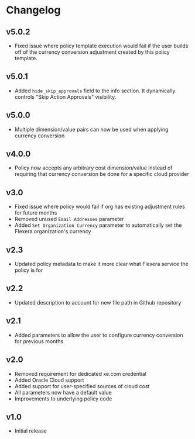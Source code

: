 # Changelog

## v5.0.2

- Fixed issue where policy template execution would fail if the user builds off of the currency conversion adjustment created by this policy template.

## v5.0.1

- Added `hide_skip_approvals` field to the info section. It dynamically controls "Skip Action Approvals" visibility.

## v5.0.0

- Multiple dimension/value pairs can now be used when applying currency conversion

## v4.0.0

- Policy now accepts any arbitrary cost dimension/value instead of requiring that currency conversion be done for a specific cloud provider

## v3.0

- Fixed issue where policy would fail if org has existing adjustment rules for future months
- Removed unused `Email Addresses` parameter
- Added `Set Organization Currency` parameter to automatically set the Flexera organization's currency

## v2.3

- Updated policy metadata to make it more clear what Flexera service the policy is for

## v2.2

- Updated description to account for new file path in Github repository

## v2.1

- Added parameters to allow the user to configure currency conversion for previous months

## v2.0

- Removed requirement for dedicated xe.com credential
- Added Oracle Cloud support
- Added support for user-specified sources of cloud cost
- All parameters now have a default value
- Improvements to underlying policy code

## v1.0

- Initial release
